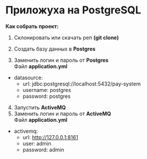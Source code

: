 # Приложуха на PostgreSQL

**Как собрать проект:**
1. Склонировать или скачать реп **(git clone)**

2. Создать базу данных в **Postgres**

3. Заменить логин и пароль от **Postgres**\
Файл **application.yml**
- datasource:
    - url: jdbc:postgresql://localhost:5432/pay-system
    - username: postgres
    - password: postgres
4. Запустить **ActiveMQ**
5. Заменить логин и пароль от **ActiveMQ**\
Файл **application.yml**
- activemq:
  - url: http://127.0.0.1:8161
  - user: admin
  - password: admin
